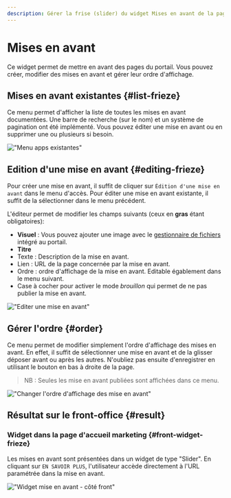 ```yaml
---
description: Gérer la frise (slider) du widget Mises en avant de la page marketing du portail Isogeo
---
```

# Mises en avant

Ce widget permet de mettre en avant des pages du portail. Vous pouvez créer, modifier des mises en avant et gérer leur ordre d'affichage.

## Mises en avant existantes {#list-frieze}

Ce menu permet d'afficher la liste de toutes les mises en avant documentées. Une barre de recherche (sur le nom) et un système de pagination ont été implémenté. Vous pouvez éditer une mise en avant ou en supprimer une ou plusieurs si besoin. 

!["Menu apps existantes"](/assets/back_list_frieze.png)

## Edition d'une mise en avant {#editing-frieze}

Pour créer une mise en avant, il suffit de cliquer sur `Édition d'une mise en avant` dans le menu d'accès. Pour éditer une mise en avant existante, il suffit de la sélectionner dans le menu précédent.

L'éditeur permet de modifier les champs suivants (ceux en **gras** étant obligatoires):

* **Visuel** : Vous pouvez ajouter une image avec le [gestionnaire de fichiers](/medias/filesmanager.md) intégré au portail.
* **Titre**
* Texte : Description de la mise en avant.
* Lien : URL de la page concernée par la mise en avant.
* Ordre : ordre d'affichage de la mise en avant. Editable égablement dans le menu suivant.
* Case à cocher pour activer le mode *brouillon* qui permet de ne pas publier la mise en avant.

!["Editer une mise en avant"](/assets/back_edit_frieze.png)

## Gérer l'ordre {#order}

Ce menu permet de modifier simplement l'ordre d'affichage des mises en avant. 
En effet, il suffit de sélectionner une mise en avant et de la glisser déposer avant ou après les autres.
N'oubliez pas ensuite d'enregistrer en utilisant le bouton <i class="ti-save"></i> en bas à droite de la page.

> NB : Seules les mise en avant publiées sont affichées dans ce menu.

!["Changer l'ordre d'affichage des mise en avant"](/assets/back_order_frieze.png)

## Résultat sur le front-office {#result}

### Widget dans la page d'accueil marketing {#front-widget-frieze}

Les mises en avant sont présentées dans un widget de type "Slider". En cliquant sur `EN SAVOIR PLUS`, l'utilisateur accède directement à l'URL paramétrée dans la mise en avant.

!["Widget mise en avant - côté front"](/assets/front_widget_frieze.png)